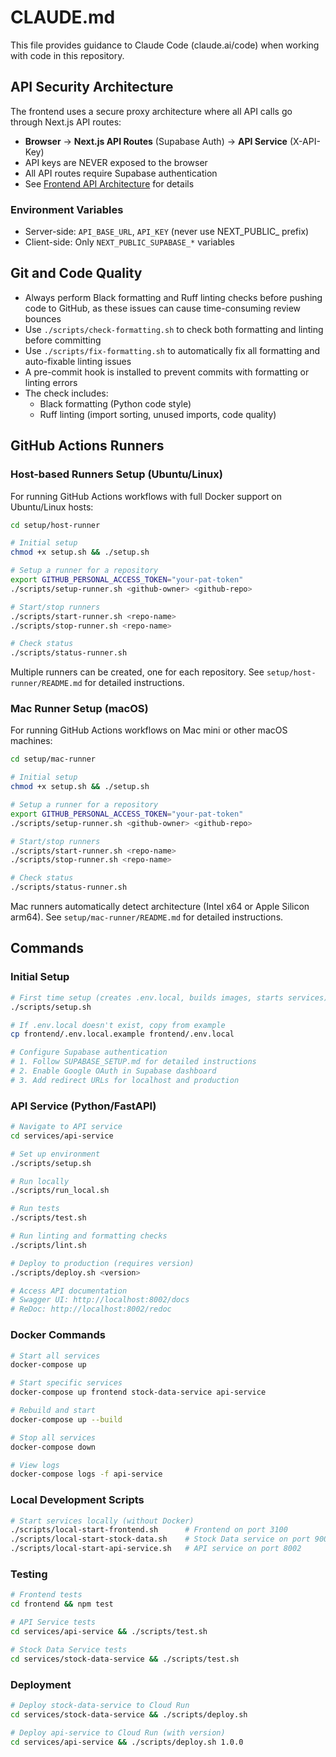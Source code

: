 # CLAUDE.md

This file provides guidance to Claude Code (claude.ai/code) when working with code in this repository.

## API Security Architecture

The frontend uses a secure proxy architecture where all API calls go through Next.js API routes:

- **Browser** → **Next.js API Routes** (Supabase Auth) → **API Service** (X-API-Key)
- API keys are NEVER exposed to the browser
- All API routes require Supabase authentication
- See [Frontend API Architecture](frontend/API_ARCHITECTURE.md) for details

### Environment Variables
- Server-side: `API_BASE_URL`, `API_KEY` (never use NEXT_PUBLIC_ prefix)
- Client-side: Only `NEXT_PUBLIC_SUPABASE_*` variables

## Git and Code Quality

- Always perform Black formatting and Ruff linting checks before pushing code to GitHub, as these issues can cause time-consuming review bounces
- Use `./scripts/check-formatting.sh` to check both formatting and linting before committing
- Use `./scripts/fix-formatting.sh` to automatically fix all formatting and auto-fixable linting issues
- A pre-commit hook is installed to prevent commits with formatting or linting errors
- The check includes:
  - Black formatting (Python code style)
  - Ruff linting (import sorting, unused imports, code quality)

## GitHub Actions Runners

### Host-based Runners Setup (Ubuntu/Linux)
For running GitHub Actions workflows with full Docker support on Ubuntu/Linux hosts:

```bash
cd setup/host-runner

# Initial setup
chmod +x setup.sh && ./setup.sh

# Setup a runner for a repository
export GITHUB_PERSONAL_ACCESS_TOKEN="your-pat-token"
./scripts/setup-runner.sh <github-owner> <github-repo>

# Start/stop runners
./scripts/start-runner.sh <repo-name>
./scripts/stop-runner.sh <repo-name>

# Check status
./scripts/status-runner.sh
```

Multiple runners can be created, one for each repository. See `setup/host-runner/README.md` for detailed instructions.

### Mac Runner Setup (macOS)
For running GitHub Actions workflows on Mac mini or other macOS machines:

```bash
cd setup/mac-runner

# Initial setup
chmod +x setup.sh && ./setup.sh

# Setup a runner for a repository
export GITHUB_PERSONAL_ACCESS_TOKEN="your-pat-token"
./scripts/setup-runner.sh <github-owner> <github-repo>

# Start/stop runners
./scripts/start-runner.sh <repo-name>
./scripts/stop-runner.sh <repo-name>

# Check status
./scripts/status-runner.sh
```

Mac runners automatically detect architecture (Intel x64 or Apple Silicon arm64). See `setup/mac-runner/README.md` for detailed instructions.

## Commands

### Initial Setup
```bash
# First time setup (creates .env.local, builds images, starts services)
./scripts/setup.sh

# If .env.local doesn't exist, copy from example
cp frontend/.env.local.example frontend/.env.local

# Configure Supabase authentication
# 1. Follow SUPABASE_SETUP.md for detailed instructions
# 2. Enable Google OAuth in Supabase dashboard
# 3. Add redirect URLs for localhost and production
```

### API Service (Python/FastAPI)
```bash
# Navigate to API service
cd services/api-service

# Set up environment
./scripts/setup.sh

# Run locally
./scripts/run_local.sh

# Run tests
./scripts/test.sh

# Run linting and formatting checks
./scripts/lint.sh

# Deploy to production (requires version)
./scripts/deploy.sh <version>

# Access API documentation
# Swagger UI: http://localhost:8002/docs
# ReDoc: http://localhost:8002/redoc
```

### Docker Commands
```bash
# Start all services
docker-compose up

# Start specific services
docker-compose up frontend stock-data-service api-service

# Rebuild and start
docker-compose up --build

# Stop all services
docker-compose down

# View logs
docker-compose logs -f api-service
```

### Local Development Scripts
```bash
# Start services locally (without Docker)
./scripts/local-start-frontend.sh      # Frontend on port 3100
./scripts/local-start-stock-data.sh    # Stock Data service on port 9000
./scripts/local-start-api-service.sh   # API service on port 8002
```

### Testing
```bash
# Frontend tests
cd frontend && npm test

# API Service tests
cd services/api-service && ./scripts/test.sh

# Stock Data Service tests
cd services/stock-data-service && ./scripts/test.sh
```

### Deployment
```bash
# Deploy stock-data-service to Cloud Run
cd services/stock-data-service && ./scripts/deploy.sh

# Deploy api-service to Cloud Run (with version)
cd services/api-service && ./scripts/deploy.sh 1.0.0
```